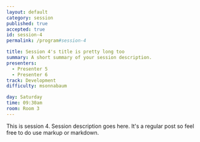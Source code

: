 ```yaml
---
layout: default
category: session
published: true
accepted: true
id: session-4
permalink: /program#session-4

title: Session 4's title is pretty long too
summary: A short summary of your session description.
presenters:
  - Presenter 5
  - Presenter 6
track: Development
difficulty: msonnabaum

day: Saturday
time: 09:30am
room: Room 3
---
```


This is session 4. Session description goes here. It's a regular post so feel free to do use markup or markdown.
